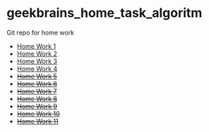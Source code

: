 # geekbrains_home_task_algoritm
Git repo for home work

- [Home Work 1](https://github.com/ISVios/geekbrains_home_task_algoritm/pull/1)
- [Home Work 2](https://github.com/ISVios/geekbrains_home_task_algoritm/pull/2)
- [Home Work 3](https://github.com/ISVios/geekbrains_home_task_algoritm/pull/3)
- [Home Work 4](https://github.com/ISVios/geekbrains_home_task_algoritm/pull/4)
- ~~[Home Work 5]()~~
- ~~[Home Work 6]()~~
- ~~[Home Work 7]()~~
- ~~[Home Work 8]()~~
- ~~[Home Work 9]()~~
- ~~[Home Work 10]()~~
- ~~[Home Work 11]()~~

